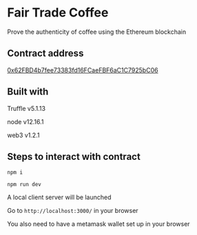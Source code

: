 # Fair Trade Coffee
Prove the authenticity of coffee using the Ethereum blockchain

## Contract address
[0x62FBD4b7fee73383fd16FCaeFBF6aC1C7925bC06](https://rinkeby.etherscan.io/address/0x62FBD4b7fee73383fd16FCaeFBF6aC1C7925bC06)

## Built with
Truffle v5.1.13

node v12.16.1

web3 v1.2.1

## Steps to interact with contract
`npm i`

`npm run dev`

A local client server will be launched

Go to `http://localhost:3000/` in your browser

You also need to have a metamask wallet set up in your browser
